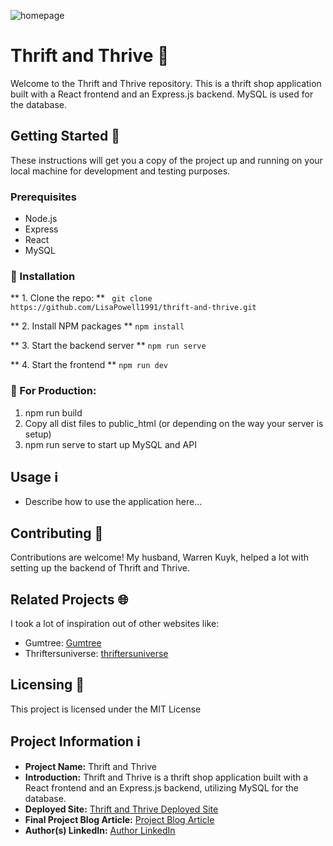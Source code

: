 ![homepage](https://github.com/LisaPowell1991/thrift-and-thrive/assets/122890181/be534557-d2de-4829-a16f-a8717d007369)

# Thrift and Thrive 🌟

Welcome to the Thrift and Thrive repository. This is a thrift shop application built with a React frontend and an Express.js backend. MySQL is used for the database.

## Getting Started 🚀

These instructions will get you a copy of the project up and running on your local machine for development and testing purposes.

### Prerequisites

- Node.js
- Express
- React
- MySQL

### 🔧 Installation

** 1. Clone the repo: **
``` git clone https://github.com/LisaPowell1991/thrift-and-thrive.git```

** 2. Install NPM packages **
```npm install```

** 3. Start the backend server ** 
```npm run serve```

** 4. Start the frontend **
```npm run dev``` 

### 🚀 For Production:
1. npm run build
2. Copy all dist files to public_html (or depending on the way your server is setup)
3. npm run serve to start up MySQL and API

## Usage ℹ️
- Describe how to use the application here...

## Contributing 🤝
Contributions are welcome! My husband, Warren Kuyk, helped a lot with setting up the backend of Thrift and Thrive.

## Related Projects 🌐
I took a lot of inspiration out of other websites like:
- Gumtree: [Gumtree](https://www.gumtree.co.za)
- Thriftersuniverse: [thriftersuniverse](https://thriftersuniverse.co.za)

## Licensing 📝
This project is licensed under the MIT License

## Project Information ℹ️
- **Project Name:** Thrift and Thrive
- **Introduction:** Thrift and Thrive is a thrift shop application built with a React frontend and an Express.js backend, utilizing MySQL for the database. 
- **Deployed Site:** [Thrift and Thrive Deployed Site](http://34.201.68.14)
- **Final Project Blog Article:** [Project Blog Article](https://example.com)
- **Author(s) LinkedIn:** [Author LinkedIn](https://www.linkedin.com/in/lisa-powell-kuyk-5899561b3)
